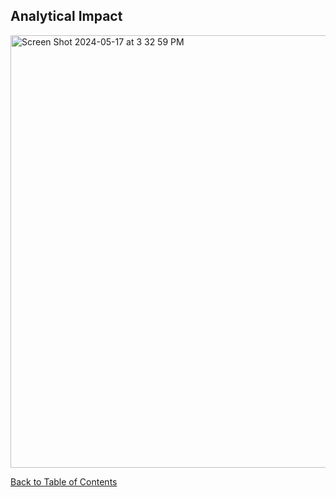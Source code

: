 ## Analytical Impact
<img width="692" alt="Screen Shot 2024-05-17 at 3 32 59 PM" src="https://github.com/sijiadisa/SimSearchHub/assets/62917984/f0623e13-d570-41d0-b322-3ed0415ab2ef">

[Back to Table of Contents](/README.md#table-of-contents)
